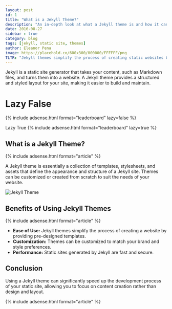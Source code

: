 ```yaml
---
layout: post
id: 1
title: "What is a Jekyll Theme?"
description: "An in-depth look at what a Jekyll theme is and how it can be used to build static websites."
date: 2016-08-27
sidebar : true
category: blog
tags: [jekyll, static site, themes]
author: Eleanor Pena
image: https://placehold.co/600x300/000000/FFFFFF/png
TLTR: "Jekyll themes simplify the process of creating static websites by providing pre-designed templates."
---
```


Jekyll is a static site generator that takes your content, such as Markdown files, and turns them into a website. A Jekyll theme provides a structured and styled layout for your site, making it easier to build and maintain.

# Lazy False

{% include adsense.html format="leaderboard" lazy=false %}

Lazy True 
{% include adsense.html format="leaderboard" lazy=true %}


## What is a Jekyll Theme?

{% include adsense.html format="article" %}

A Jekyll theme is essentially a collection of templates, stylesheets, and assets that define the appearance and structure of a Jekyll site. Themes can be customized or created from scratch to suit the needs of your website.

![Jekyll Theme](https://via.placeholder.com/800x450)

## Benefits of Using Jekyll Themes

{% include adsense.html format="article" %}

- **Ease of Use:** Jekyll themes simplify the process of creating a website by providing pre-designed templates.
- **Customization:** Themes can be customized to match your brand and style preferences.
- **Performance:** Static sites generated by Jekyll are fast and secure.

## Conclusion

Using a Jekyll theme can significantly speed up the development process of your static site, allowing you to focus on content creation rather than design and layout.

{% include adsense.html format="article" %}
